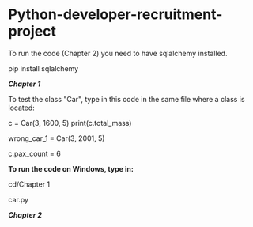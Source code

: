 # Python-developer-recruitment-project

To run the code (Chapter 2) you need to have sqlalchemy installed.

pip install sqlalchemy

***Chapter 1***

To test the class "Car", type in this code in the same file where a class is located:

c = Car(3, 1600, 5)
print(c.total_mass)

wrong_car_1 = Car(3, 2001, 5)

c.pax_count = 6

**To run the code on Windows, type in:**

cd/Chapter 1

car.py

***Chapter 2***



